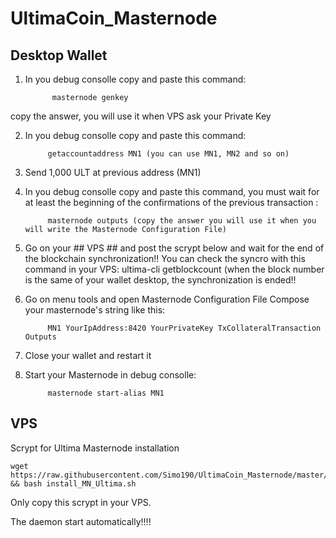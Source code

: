  # UltimaCoin_Masternode
 

## Desktop Wallet

1) In you debug consolle copy and paste this command:

             masternode genkey

  copy the answer, you will use it when VPS ask your Private Key

2) In you debug consolle copy and paste this command:

            getaccountaddress MN1 (you can use MN1, MN2 and so on)

3) Send 1,000 ULT at previous address (MN1)

4) In you debug consolle copy and paste this command, you must wait for at least the beginning of the confirmations of the previous transaction :

            masternode outputs (copy the answer you will use it when you will write the Masternode Configuration File)

5) Go on your ## VPS ## and post the scrypt below and wait for the end of the blockchain synchronization!!
   You can check the syncro with this command in your VPS: ultima-cli getblockcount (when the block number is the same of your wallet desktop, the synchronization is ended!!

6) Go on menu tools and open Masternode Configuration File
  Compose your masternode's string like this:
  
            MN1 YourIpAddress:8420 YourPrivateKey TxCollateralTransaction Outputs
  
7) Close your wallet and restart it

8) Start your Masternode in debug consolle:

            masternode start-alias MN1
  
  ## VPS


Scrypt for Ultima Masternode installation


```
wget https://raw.githubusercontent.com/Simo190/UltimaCoin_Masternode/master/install_MN_Ultima.sh && bash install_MN_Ultima.sh
```
Only copy this scrypt in your VPS.

The daemon start automatically!!!!












